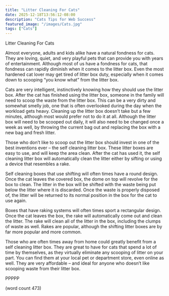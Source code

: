```yaml
---
title: "Litter Cleaning For Cats"
date: 2025-12-18T13:56:12-08:00
description: "Cats Tips for Web Success"
featured_image: "/images/Cats.jpg"
tags: ["Cats"]
---
```


Litter Cleaning For Cats

Almost everyone, adults and kids alike have a natural fondness for cats.  They are loving, quiet, and very playful pets that can provide you with years of entertainment.  Although most of us have a fondness for cats, that fondness can rapidly diminish when it comes to the litter box.  Even the most hardened cat lover may get tired of litter box duty, especially when it comes down to scooping “you know what” from the litter box.

Cats are very intelligent, instinctively knowing how they should use the litter box.  After the cat has finished using the litter box, someone in the family will need to scoop the waste from the litter box.  This can be a very dirty and somewhat smelly job, one that is often overlooked during the day when the workload gets heavy. Cleaning up the litter box doesn’t take but a few minutes, although most would prefer not to do it at all.  Although the litter box will need to be scooped out daily, it will also need to be changed once a week as well, by throwing the current bag out and replacing the box with a new bag and fresh litter.

Those who don’t like to scoop out the litter box should invest in one of the best inventions ever – the self cleaning litter box.  These litter boxes are easy to use, and will keep the area clean.  After the cat has used it, the self cleaning litter box will automatically clean the litter either by sifting or using a device that resembles a rake.

Self cleaning boxes that use shifting will often times have a round design.  Once the cat leaves the covered box, the dome on top will revolve for the box to clean.  The litter in the box will be shifted with the waste being put below the litter where it is discarded.  Once the waste is properly disposed of, the litter will be returned to its normal position in the box for the cat to use again.

Boxes that have raking systems will often times sport a rectangular design.  Once the cat leaves the box, the rake will automatically come out and clean the litter.  The rake will clean all of the litter in the box, including the clumps of waste as well.  Rakes are popular, although the shifting litter boxes are by far more popular and more common.

Those who are often times away from home could greatly benefit from a self cleaning litter box.  They are great to have for cats that spend a lot of time by themselves, as they virtually eliminate any scooping of litter on your part.  You can find them at your local pet or department store, even online as well.  They are very affordable – and ideal for anyone who doesn’t like scooping waste from their litter box.

PPPPP

(word count 473)
